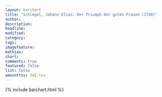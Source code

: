 ```yaml
---
layout: barchart
title: "Schlegel, Johann Elias: Der Triumph der guten Frauen (1748)"
author:
description:
headline:
modified:
category:
tags:
imagefeature: 
mathjax: 
chart: 
comments: true
featured: false
list: false
amounttsv: 342.tsv
---
```

{% include barchart.html %}
